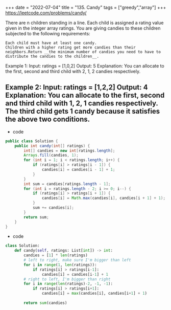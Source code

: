 +++ 
date = "2022-07-04"
title = "135. Candy"
tags = ["greedy","array"]
+++
https://leetcode.com/problems/candy/

There are n children standing in a line. Each child is assigned a rating value given in the integer array ratings.
You are giving candies to these children subjected to the following requirements:

	Each child must have at least one candy.
	Children with a higher rating get more candies than their neighbors.Return __the minimum number of candies you need to have to distribute the candies to the children__.
 
Example 1:
Input: ratings = [1,0,2] Output: 5 Explanation: You can allocate to the first, second and third child with 2, 1, 2 candies respectively. 

Example 2:
Input: ratings = [1,2,2] Output: 4 Explanation: You can allocate to the first, second and third child with 1, 2, 1 candies respectively. The third child gets 1 candy because it satisfies the above two conditions.
---
- code
```java
public class Solution {
    public int candy(int[] ratings) {
        int[] candies = new int[ratings.length];
        Arrays.fill(candies, 1);
        for (int i = 1; i < ratings.length; i++) {
            if (ratings[i] > ratings[i - 1]) {
                candies[i] = candies[i - 1] + 1;
            }
        }
        int sum = candies[ratings.length - 1];
        for (int i = ratings.length - 2; i >= 0; i--) {
            if (ratings[i] > ratings[i + 1]) {
                candies[i] = Math.max(candies[i], candies[i + 1] + 1);
            }
            sum += candies[i];
        }
        return sum;
    }
}
```
- code
```py
class Solution:
    def candy(self, ratings: List[int]) -> int:
        candies = [1] * len(ratings)
        # left to right, make sure I'm bigger than left
        for i in range(1, len(ratings)):
            if ratings[i] > ratings[i-1]:
                candies[i] = candies[i-1] + 1
        # right to left, I'm bigger than right
        for i in range(len(ratings)-2, -1, -1):
            if ratings[i] > ratings[i+1]:
                candies[i] = max(candies[i], candies[i+1] + 1)
                
        return sum(candies)
```
